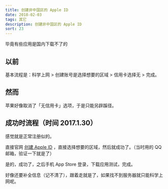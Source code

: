 ```yaml
---
title: 创建非中国区的 Apple ID
date: 2018-02-03
tags: 其它
description: 创建非中国区的 Apple ID
sort: 23
---
```


毕竟有些应用是国内下载不了的

## 以前

基本流程是：科学上网 > 创建账号是选择想要的区域 > 信用卡选择无 > 完成。

## 然而

苹果好像取消了「无信用卡」选项，于是只能另辟蹊径。

## 成功时流程（时间 2017.1.30）

感觉就是正常注册似的。

直接官网 <a href="https://appleid.apple.com/account#!&page=create" target="_blank">创建 Apple ID</a> ，直接选择想要的区域，然后就成功了。（当时用的 QQ 邮箱，验证一下就是了）

是的，成功了，之后手机 App Store 登录，下载应用测试，完成。

好像还要补全信息（记不清了），跟着走就是了，如果找不到服务器就只能科学上网呢。